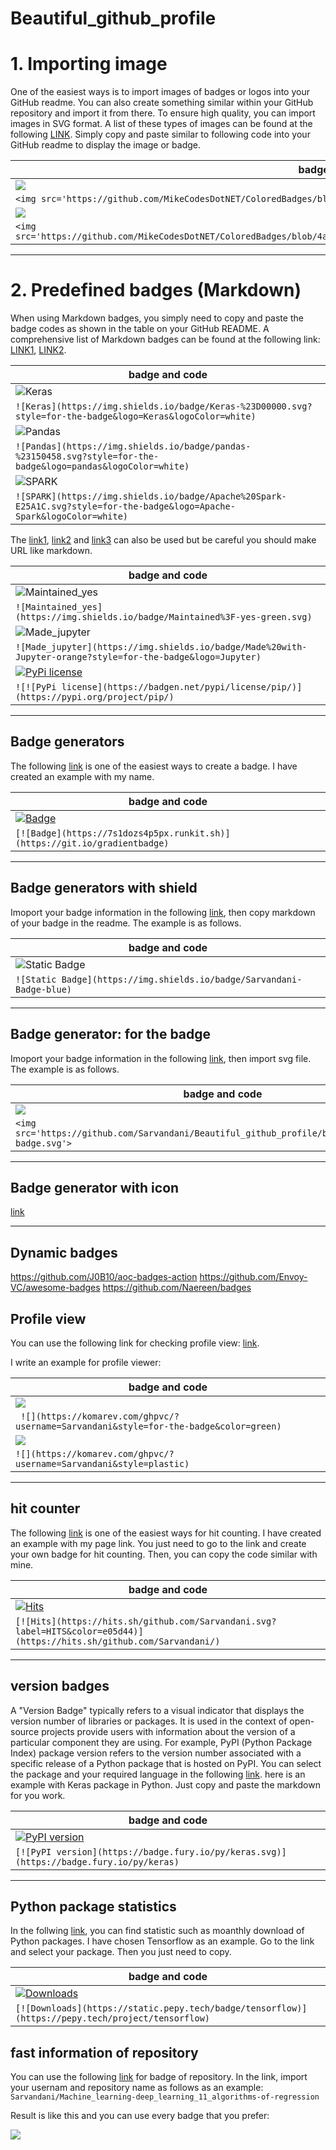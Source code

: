 # Beautiful_github_profile


# 1. Importing image
One of the easiest ways is to import images of badges or logos into your GitHub readme. You can also create something similar within your GitHub repository and import it from there. To ensure high quality, you can import images in SVG format. A list of these types of images can be found at the following [LINK](https://github.com/MikeCodesDotNET/ColoredBadges#). Simply copy and paste similar to following code into your GitHub readme to display the image or badge.

| **badge and code** |
| --------------- | 
| <img src='https://github.com/MikeCodesDotNET/ColoredBadges/blob/master/svg/dev/services/google_cloud_platform.svg' >| 
`<img src='https://github.com/MikeCodesDotNET/ColoredBadges/blob/master/svg/dev/services/google_cloud_platform.svg'>` |
<img src='https://github.com/MikeCodesDotNET/ColoredBadges/blob/4a38660afb7be89a6032218589b4454a1285c7f8/svg/dev/tools/docker.svg' >| 
`<img src='https://github.com/MikeCodesDotNET/ColoredBadges/blob/4a38660afb7be89a6032218589b4454a1285c7f8/svg/dev/tools/docker.svg'>` |


------------------------

# 2. Predefined badges (Markdown)
When using Markdown badges, you simply need to copy and paste the badge codes as shown in the table on your GitHub README. A comprehensive list of Markdown badges can be found at the following link: [LINK1](https://github.com/Ileriayo/markdown-badges), [LINK2](https://github.com/Naereen/badges).

| **badge and code** |
| --------------- | 
|![Keras](https://img.shields.io/badge/Keras-%23D00000.svg?style=for-the-badge&logo=Keras&logoColor=white)| 
`![Keras](https://img.shields.io/badge/Keras-%23D00000.svg?style=for-the-badge&logo=Keras&logoColor=white)` |
|![Pandas](https://img.shields.io/badge/pandas-%23150458.svg?style=for-the-badge&logo=pandas&logoColor=white)| 
`![Pandas](https://img.shields.io/badge/pandas-%23150458.svg?style=for-the-badge&logo=pandas&logoColor=white)`|
|![SPARK](https://img.shields.io/badge/Apache%20Spark-E25A1C.svg?style=for-the-badge&logo=Apache-Spark&logoColor=white)| 
`![SPARK](https://img.shields.io/badge/Apache%20Spark-E25A1C.svg?style=for-the-badge&logo=Apache-Spark&logoColor=white)`|

The [link1](https://github.com/alexandresanlim/Badges4-README.md-Profile), [link2](https://github.com/Envoy-VC/awesome-badges) and  [link3](https://home.aveek.io/GitHub-Profile-Badges/) can also be used but be careful you should make URL like markdown.

| **badge and code** |
| --------------- | 
|![Maintained_yes](https://img.shields.io/badge/Maintained%3F-yes-green.svg)| 
`![Maintained_yes](https://img.shields.io/badge/Maintained%3F-yes-green.svg)` |
|![Made_jupyter](https://img.shields.io/badge/Made%20with-Jupyter-orange?style=for-the-badge&logo=Jupyter)| 
`![Made_jupyter](https://img.shields.io/badge/Made%20with-Jupyter-orange?style=for-the-badge&logo=Jupyter)`|
[![PyPi license](https://badgen.net/pypi/license/pip/)](https://pypi.org/project/pip/)| 
`![![PyPi license](https://badgen.net/pypi/license/pip/)](https://pypi.org/project/pip/)`|

-------------
##  Badge generators

The following [link](https://bokub.github.io/gradient-badge/) is one of the easiest ways to create a badge. I have created an example with my name.


| **badge and code** |
| --------------- | 
| [![Badge](https://7s1dozs4p5px.runkit.sh)](https://git.io/gradientbadge)| 
`[![Badge](https://7s1dozs4p5px.runkit.sh)](https://git.io/gradientbadge)` |

-------------------------

##  Badge generators with shield

Imoport your badge information in the following [link](https://shields.io/badges), then copy markdown of your badge in the readme. The example is as follows.

| **badge and code** |
| --------------- | 
|![Static Badge](https://img.shields.io/badge/Sarvandani-Badge-blue)| 
`![Static Badge](https://img.shields.io/badge/Sarvandani-Badge-blue)`|

-----------------
## Badge generator: for the badge
Imoport your badge information in the following [link](https://forthebadge.com/generator/), then import svg file. The example is as follows.

| **badge and code** |
| --------------- | 
|<img src='https://github.com/Sarvandani/Beautiful_github_profile/blob/main/sarvandani-badge.svg'>| 
`<img src='https://github.com/Sarvandani/Beautiful_github_profile/blob/main/sarvandani-badge.svg'>`|

--------------------------

## Badge generator with icon

[link](https://github.com/DenverCoder1/custom-icon-badges)

----------------

## Dynamic badges

https://github.com/J0B10/aoc-badges-action
https://github.com/Envoy-VC/awesome-badges
https://github.com/Naereen/badges




## Profile view

You can use the following link for checking profile view: [link](https://github.com/antonkomarev/github-profile-views-counter).

I write an example for profile viewer:

| **badge and code** |
| --------------- | 
| ![](https://komarev.com/ghpvc/?username=Sarvandani&style=for-the-badge&color=green)| 
` ![](https://komarev.com/ghpvc/?username=Sarvandani&style=for-the-badge&color=green)`|
|![](https://komarev.com/ghpvc/?username=Sarvandani&style=fplastic)| 
`![](https://komarev.com/ghpvc/?username=Sarvandani&style=plastic)`|

----------------------------------

##  hit counter

The following [link](https://hits.sh/) is one of the easiest ways for hit counting. I have created an example with my page link. You just need to go to the link and create your own badge for hit counting. Then, you can copy the code similar with mine.

| **badge and code** |
| --------------- | 
|[![Hits](https://hits.sh/github.com/Sarvandani.svg?label=HITS&color=e05d44)](https://hits.sh/github.com/Sarvandani/)| 
`[![Hits](https://hits.sh/github.com/Sarvandani.svg?label=HITS&color=e05d44)](https://hits.sh/github.com/Sarvandani/)`|

------------------------
##  version badges

A "Version Badge" typically refers to a visual indicator  that displays the version number of libraries or packages. It is used in the context of open-source projects provide users with information about the version of a particular component they are using. For example, PyPI (Python Package Index) package version refers to the version number associated with a specific release of a Python package that is hosted on PyPI.
You can select the package and your required language in the following [link](https://badge.fury.io/). 
here is an example with Keras package in Python. Just copy and paste the markdown for you work.


| **badge and code** |
| --------------- | 
|[![PyPI version](https://badge.fury.io/py/keras.svg)](https://badge.fury.io/py/keras)| 
`[![PyPI version](https://badge.fury.io/py/keras.svg)](https://badge.fury.io/py/keras)`|

------------------------

## Python package statistics

In the follwing [link](https://pepy.tech/), you can find statistic such as moanthly download of Python packages. 
I have chosen Tensorflow as an example. Go to the link and select your package. Then you just need to copy.

| **badge and code** |
| --------------- | 
|[![Downloads](https://static.pepy.tech/badge/tensorflow)](https://pepy.tech/project/tensorflow)| 
`[![Downloads](https://static.pepy.tech/badge/tensorflow)](https://pepy.tech/project/tensorflow)`|

## fast information of repository

You can use the following [link](https://github-badges.netlify.app/) for badge of repository.
In the link, import your usernam and repository name as follows as an example: 
`Sarvandani/Machine_learning-deep_learning_11_algorithms-of-regression`

Result is like this and you can use every badge that you prefer:


<img src='https://github.com/Sarvandani/Beautiful_github_profile/blob/main/repo_info.png' >


